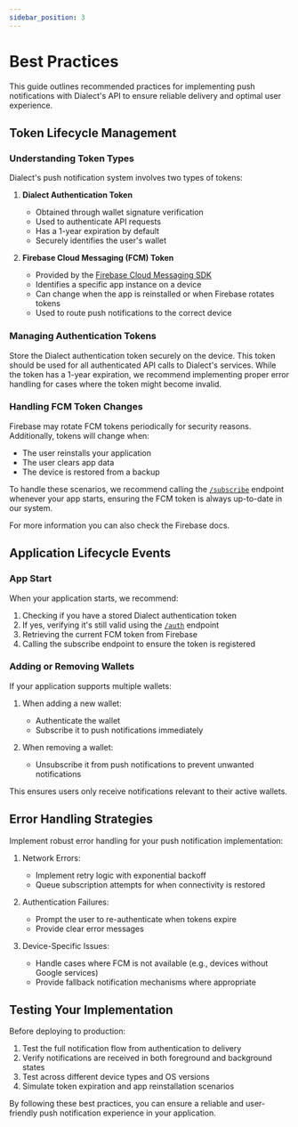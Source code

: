 ```yaml
---
sidebar_position: 3
---
```


# Best Practices

This guide outlines recommended practices for implementing push notifications with Dialect's API to ensure reliable delivery and optimal user experience.

## Token Lifecycle Management

### Understanding Token Types

Dialect's push notification system involves two types of tokens:

1. **Dialect Authentication Token**

   - Obtained through wallet signature verification
   - Used to authenticate API requests
   - Has a 1-year expiration by default
   - Securely identifies the user's wallet

2. **Firebase Cloud Messaging (FCM) Token**
   - Provided by the [Firebase Cloud Messaging SDK](https://firebase.google.com/docs/cloud-messaging)
   - Identifies a specific app instance on a device
   - Can change when the app is reinstalled or when Firebase rotates tokens
   - Used to route push notifications to the correct device

### Managing Authentication Tokens

Store the Dialect authentication token securely on the device. This token should be used for all authenticated API calls to Dialect's services. While the token has a 1-year expiration, we recommend implementing proper error handling for cases where the token might become invalid.

### Handling FCM Token Changes

Firebase may rotate FCM tokens periodically for security reasons. Additionally, tokens will change when:

- The user reinstalls your application
- The user clears app data
- The device is restored from a backup

To handle these scenarios, we recommend calling the [`/subscribe`](./receive-push-notifications.md#subscribe-to-push-notifications) endpoint whenever your app starts, ensuring the FCM token is always up-to-date in our system.

For more information you can also check the Firebase docs.

## Application Lifecycle Events

### App Start

When your application starts, we recommend:

1. Checking if you have a stored Dialect authentication token
2. If yes, verifying it's still valid using the [`/auth`](./receive-push-notifications.md#4-check-status-optional) endpoint
3. Retrieving the current FCM token from Firebase
4. Calling the subscribe endpoint to ensure the token is registered

### Adding or Removing Wallets

If your application supports multiple wallets:

1. When adding a new wallet:

   - Authenticate the wallet
   - Subscribe it to push notifications immediately

2. When removing a wallet:
   - Unsubscribe it from push notifications to prevent unwanted notifications

This ensures users only receive notifications relevant to their active wallets.

## Error Handling Strategies

Implement robust error handling for your push notification implementation:

1. Network Errors:

   - Implement retry logic with exponential backoff
   - Queue subscription attempts for when connectivity is restored

2. Authentication Failures:

   - Prompt the user to re-authenticate when tokens expire
   - Provide clear error messages

3. Device-Specific Issues:
   - Handle cases where FCM is not available (e.g., devices without Google services)
   - Provide fallback notification mechanisms where appropriate

## Testing Your Implementation

Before deploying to production:

1. Test the full notification flow from authentication to delivery
2. Verify notifications are received in both foreground and background states
3. Test across different device types and OS versions
4. Simulate token expiration and app reinstallation scenarios

By following these best practices, you can ensure a reliable and user-friendly push notification experience in your application.
